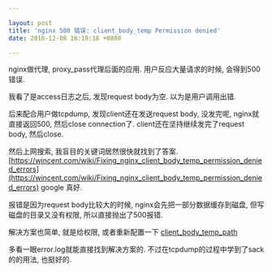 ```yaml
---

layout: post
title: 'nginx 500 错误: client_body_temp Permission denied'
date: 2016-12-08 16:19:18 +0800

---
```


nginx做代理, proxy_pass代理后面的应用. 用户反应大量请求的时候, 会得到500错误.

我看了是access日志之后, 发现request body为空. 以为是用户调用出错.

后来配合用户做tcpdump, 发现client还在发送request body, 没发完呢, nginx就直接返回500, 然后close connection了. client还在坚持继续发完了request body, 然后close.

然后上网搜索, 我盲目的关键词居然很快就找到了答案. [https://wincent.com/wiki/Fixing_nginx_client_body_temp_permission_denied_errors](https://wincent.com/wiki/Fixing_nginx_client_body_temp_permission_denied_errors) google 真好.

报错是因为request body比较大的时候, nginx会先把一部分数据缓存到磁盘, 但写磁盘的目录又没有权限, 所以直接抛出了500报错.

解决方案也简单, 就是给权限, 或者重新配置一下 [client_body_temp_path](http://nginx.org/en/docs/http/ngx_http_core_module.html#client_body_temp_path)

多看一眼error.log就能直接找到解决方案的. 不过在tcpdump的过程中学到了sack的的用法, 也挺好的.

